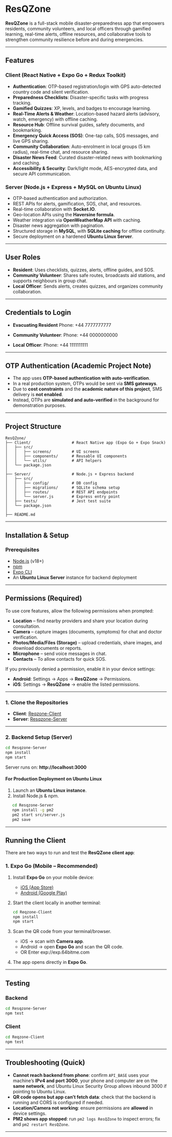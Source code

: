 # ResQZone  

**ResQZone** is a full-stack mobile disaster-preparedness app that empowers residents, community volunteers, and local officers through gamified learning, real-time alerts, offline resources, and collaborative tools to strengthen community resilience before and during emergencies.  

---

## Features  

### Client (React Native + Expo Go + Redux Toolkit)  
- **Authentication**: OTP-based registration/login with GPS auto-detected country code and silent verification.  
- **Preparedness Checklists**: Disaster-specific tasks with progress tracking.  
- **Gamified Quizzes**: XP, levels, and badges to encourage learning.  
- **Real-Time Alerts & Weather**: Location-based hazard alerts (advisory, watch, emergency) with offline caching.  
- **Resource Hub**: Offline survival guides, safety documents, and bookmarking.  
- **Emergency Quick Access (SOS)**: One-tap calls, SOS messages, and live GPS sharing.  
- **Community Collaboration**: Auto-enrolment in local groups (5 km radius), real-time chat, and resource sharing.  
- **Disaster News Feed**: Curated disaster-related news with bookmarking and caching.  
- **Accessibility & Security**: Dark/light mode, AES-encrypted data, and secure API communication.  

### Server (Node.js + Express + MySQL on Ubuntu Linux)  
- OTP-based authentication and authorization.  
- REST APIs for alerts, gamification, SOS, chat, and resources.  
- Real-time collaboration with **Socket.IO**.  
- Geo-location APIs using the **Haversine formula**.  
- Weather integration via **OpenWeatherMap API** with caching.  
- Disaster news aggregation with pagination.  
- Structured storage in **MySQL**, with **SQLite caching** for offline continuity.  
- Secure deployment on a hardened **Ubuntu Linux Server**.  

---

## User Roles  

- **Resident**: Uses checklists, quizzes, alerts, offline guides, and SOS.  
- **Community Volunteer**: Shares safe routes, broadcasts aid stations, and supports neighbours in group chat.  
- **Local Officer**: Sends alerts, creates quizzes, and organizes community collaboration.  

---

## Credentials to Login

- **Evacuating Resident**
      Phone: +44 7777777777

- **Community Volunteer**:
      Phone: +44 0000000000

- **Local Officer**:
      Phone: +44 1111111111


---

## OTP Authentication (Academic Project Note)

- The app uses **OTP-based authentication with auto-verification**.
- In a real production system, OTPs would be sent via **SMS gateways**.
- Due to **cost constraints** and the **academic nature of this project**, SMS delivery is **not enabled**.
- Instead, OTPs are **simulated and auto-verified** in the background for demonstration purposes.

---

## Project Structure

```
ResQZone/
├── Client/                  # React Native app (Expo Go + Expo Snack)
│   ├── src/
│   │   ├── screens/         # UI screens
│   │   ├── components/      # Reusable UI components
│   │   └── utils/           # API helpers
│   └── package.json
│
├── Server/                  # Node.js + Express backend
│   ├── src/
│   │   ├── config/          # DB config
│   │   ├── migrations/      # SQLite schema setup
│   │   ├── routes/          # REST API endpoints
│   │   └── server.js        # Express entry point
│   ├── tests/               # Jest test suite
│   └── package.json
│
├── README.md
```

---

## Installation & Setup

### Prerequisites
- [Node.js](https://nodejs.org/) (v18+)
- [npm](https://www.npmjs.com/)
- [Expo CLI](https://docs.expo.dev/get-started/installation/)
- An **Ubuntu Linux Server** instance for backend deployment

---

## Permissions (Required)

To use core features, allow the following permissions when prompted:

- **Location** – find nearby providers and share your location during consultation.
- **Camera** – capture images (documents, symptoms) for chat and doctor verification.
- **Photos/Media/Files (Storage)** – upload credentials, share images, and download documents or reports.
- **Microphone** – send voice messages in chat.
- **Contacts** – To allow contacts for quick SOS.

If you previously denied a permission, enable it in your device settings:
- **Android**: Settings → Apps → **ResQZone** → Permissions.
- **iOS**: Settings → **ResQZone** → enable the listed permissions.

---


### 1. Clone the Repositories  
- **Client**: [Reqzone-Client](https://github.com/sab54/Reqzone-Client)  
- **Server**: [Resqzone-Server](https://github.com/sab54/Resqzone-Server)

---

### 2. Backend Setup (Server)

```bash
cd Resqzone-Server
npm install
npm start
```
Server runs on: **http://localhost:3000**

#### For Production Deployment on Ubuntu Linux
1. Launch an **Ubuntu Linux instance**.
2. Install Node.js & npm.

```bash
   cd Resqzone-Server
   npm install -g pm2
   pm2 start src/server.js
   pm2 save
```
---

## Running the Client

There are two ways to run and test the **ResQZone client app**:

### 1. Expo Go (Mobile – Recommended)

1. Install **Expo Go** on your mobile device:
   - [iOS (App Store)](https://apps.apple.com/app/expo-go/id982107779)
   - [Android (Google Play)](https://play.google.com/store/apps/details?id=host.exp.exponent)

2. Start the client locally in another terminal:
   ```bash
   cd Reqzone-Client
   npm install
   npm start
   ```

4. Scan the QR code from your terminal/browser.
   - iOS → scan with **Camera app**.
   - Android → open **Expo Go** and scan the QR code.
   - OR Enter exp://exp.64bitme.com

5. The app opens directly in **Expo Go**.

---

## Testing

### Backend
```bash
cd Resqzone-Server
npm test
```

### Client
```bash
cd Reqzone-Client
npm test
```

---

## Troubleshooting (Quick)
- **Cannot reach backend from phone**: confirm `API_BASE` uses your machine’s **IPv4 and port 3000**, your phone and computer are on the **same network**, and Ubuntu Linux Security Group allows inbound 3000 if pointing to Ubuntu Linux.
- **QR code opens but app can’t fetch data**: check that the backend is running and CORS is configured if needed.
- **Location/Camera not working**: ensure permissions are **allowed** in device settings.
- **PM2 shows app stopped**: run `pm2 logs ResQZone` to inspect errors; fix and `pm2 restart ResQZone`.

---
